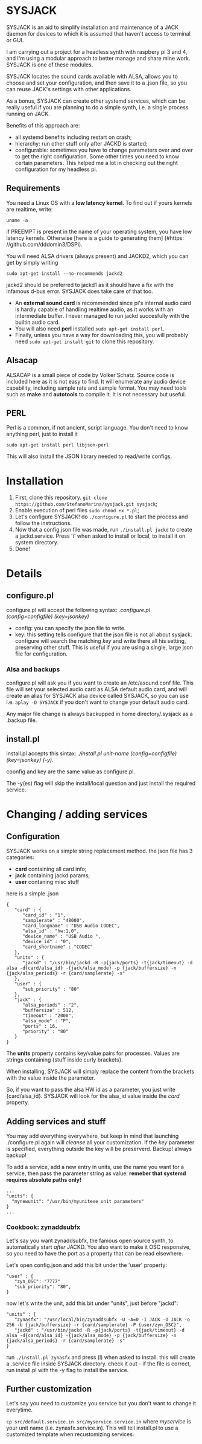 # SYSJACK
SYSJACK is an aid to simplify installation and maintenance of a JACK daemon for devices to which it is assumed that haven't access
to terminal or GUI.

I am carrying out a project for a headless synth with raspbery pi 3 and 4, and I'm using a modular approach to better manage and share mine
work. SYSJACK is one of these modules.

SYSJACK locates the sound cards available with ALSA, allows you to choose and set your configuration, and then save it to a .json file,
so you can reuse JACK's settings with other applications.

As a bonus, SYSJACK can create other systemd services, which can be really useful if you are planning to do a simple synth, i.e. a single
process running on JACK.

Benefits of this approach are:
- all systemd benefits including restart on crash;
- hierarchy: run other stuff only after JACKD is started;
- configurable: sometimes you have to change parameters over and over to get the right configuration. Some other times you need to know certain parameters. This helped me a lot in checking out the right configuration for my headless pi.

## Requirements

You need a Linux OS with a **low latency kernel**. To find out if yours kernels are realtime, write:

```
uname -a
```

if PREEMPT is present in the name of your operating system, you have
low latency kernels. Otherwise [here is a guide to generating them] (#https: //github.com/dddomin3/DSPi).

You will need ALSA drivers (always present)  and JACKD2, which you can get by simply writing

```
sudo apt-get install --no-recommends jackd2
```

jackd2 should be preferred to jackd1 as it should have a fix with the infamous d-bus error. SYSJACK does take care of that too.

- An **external sound card** is recommended since pi's internal audio card is hardly capable of handling realtime audio, as it works
with an intermediate buffer. I never managed to run jackd succesfully with the builtin audio card.
- You will also need **perl** installed ```sudo apt-get install perl```.
- Finally, unless you have a way for downloading this, you will probably need ```sudo apt-get install git``` to clone this repository.

## Alsacap
ALSACAP is a small piece of code by Volker Schatz. Source code is included here as it is not easy to find. It will enumerate
any audio device capability, including sample rate and sample format. You may need tools such as __make__ and __autotools__ to
compile it. It is not necessary but useful.

## PERL
Perl is a common, if not ancient, script language. You don't need to know anything perl, just to install it
```
sudo apt-get install perl libjson-perl
```
This will also install the JSON library needed to read/write configs.

# Installation

1. First, clone this repository. ```git clone https://github.com/StefanoMarina/sysjack.git sysjack```;
2. Enable execution of perl files ```sudo chmod +x *.pl```;
3. Let's configure SYSJACK! do ```./configure.pl``` to start the process and follow the instructions.
4. Now that a config.json file was made, run ```./install.pl jackd``` to create a jackd.service. Press 'i' when asked to install or local, to install it on system directory.
5. Done!

# Details

## configure.pl
configure.pl will accept the following syntax: _.configure.pl (config=configfile) (key=jsonkey)_

- config: you can specify the json file to write.
- key: this setting tells configure that the json file is not all about sysjack. configure will search the matching _key_ and write there all his setting, preserving other stuff. This is useful if you are using a single, large json file for configuration.

### Alsa and backups
configure.pl will ask you if you want to create an /etc/asound.conf file. This file will set your selected audio card as ALSA default audio card, and will create an alias for SYSJACK alsa device called SYSJACK, so you can use i.e. ```aplay -D SYSJACK``` if you don't want to change your default audio card.

Any major file change is always backupped in home directory/.sysjack as a .backup file.

## install.pl
install.pl accepts this sintax: _./install.pl unit-name (config=configfile) (key=jsonkey) (-y)_.

coonfig and key are the same value as configure.pl.

The -y(es) flag will skip the install/local question and just install the required service.



# Changing / adding services

## Configuration
SYSJACK works on a simple string replacement method. the json file has 3 categories: 
- **card** containing all card info;
- **jack** containing jackd params;
- **user** contaning misc stuff

here is a simple .json
```
{
   "card" : {
      "card_id" : "1",
      "samplerate" : "48000",
      "card_longname" : "USB Audio CODEC",
      "alsa_id" : "hw:1,0",
      "device_name" : "USB Audio ",
      "device_id" : "0",
      "card_shortname" : "CODEC"
   },
   "units" : {
      "jackd" : "/usr/bin/jackd -R -p{jack/ports} -t{jack/timeout} -d alsa -d{card/alsa_id} -{jack/alsa_mode} -p {jack/buffersize} -n {jack/alsa_periods} -r {card/samplerate} -s"
   },
   "user" : {
      "sub_priority" : "80"
   },
   "jack" : {
      "alsa_periods" : "2",
      "buffersize" : 512,
      "timeout" : "2000",
      "alsa_mode" : "P",
      "ports" : 16,
      "priority" : "80"
   }
}
```
The **units** property contains  key/value pairs for processes. Values are strings containing {stuff inside curly brackets}.

When installing, SYSJACK will simply replace the content from the brackets with the value inside the parameter.

So, if you want to pass the alsa HW id as a parameter, you just write {card/alsa_id}. SYSJACK will look for the alsa_id value inside the _card_ property.

## Adding services and stuff

You may add everything everywhere, but keep in mind that launching ./configure.pl again will _cleanse_ all your customization. If the _key_ parameter is specified, everything outside the key will be preserverd. Backup! always backup!

To add a service, add a new entry in units, use the name you want for a service, then pass the parameter string as value:
**remeber that systemd requires absolute paths only!**

```
...
"units": {
  "mynewunit": "/usr/bin/myunitexe unit parameters"
}
...
```

### Cookbook: zynaddsubfx

Let's say you want zynaddsubfx, the famous open source synth, to automatically start _after_ JACKD. You also want to make it OSC responsive, so you need to have the
port as a property that can be read elsewhere.

Let's open config.json and add this bit under the 'user' property:

```
"user" : {
   "zyn_OSC": "7777"
   "sub_priority": "80",
}
```
now let's write the unit, add this bit under "units", just before "jackd":
```
"units" : {
   "zynasfx": "/usr/local/bin/zynaddsubfx -U -A=0 -I JACK -O JACK -o 256 -b {jack/buffersize} -r {card/samplerate} -P {user/zyn_OSC}",
   "jackd" : "/usr/bin/jackd -R -p{jack/ports} -t{jack/timeout} -d alsa -d{card/alsa_id} -{jack/alsa_mode} -p {jack/buffersize} -n {jack/alsa_periods} -r {card/samplerate} -s"
}
```

run ```./install.pl zynasfx``` and press (l) when asked to install. this will create a .service file inside SYSJACK directory. check it out - if the file is correct, run install.pl with the -y flag to install the service.

## Further customization
Let's say you need to customize you service but you don't want to change it everytime.

```cp src/default.service.in src/myservice.service.in``` where _myservice_ is your unit name (i.e. zynasfx.service.in). This will tell install.pl to use a customized template when recustomizing services.

